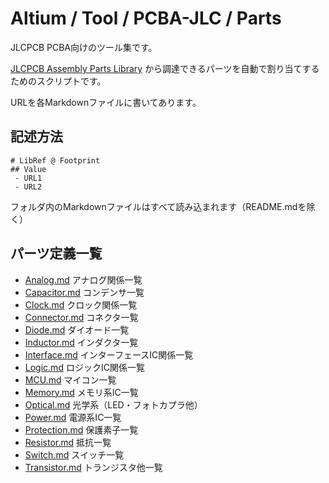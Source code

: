 # Altium / Tool / PCBA-JLC / Parts

JLCPCB PCBA向けのツール集です。

[JLCPCB Assembly Parts Library](https://jlcpcb.com/parts) 
から調達できるパーツを自動で割り当てするためのスクリプトです。

URLを各Markdownファイルに書いてあります。


## 記述方法

    # LibRef @ Footprint
    ## Value
     - URL1
     - URL2


フォルダ内のMarkdownファイルはすべて読み込まれます（README.mdを除く）







## パーツ定義一覧



 - [Analog.md](Analog.md) アナログ関係一覧
 - [Capacitor.md](Capacitor.md) コンデンサ一覧
 - [Clock.md](Clock.md) クロック関係一覧
 - [Connector.md](Connector.md) コネクタ一覧
 - [Diode.md](Diode.md) ダイオード一覧
 - [Inductor.md](Inductor.md) インダクタ一覧
 - [Interface.md](Interface.md) インターフェースIC関係一覧
 - [Logic.md](Logic.md) ロジックIC関係一覧
 - [MCU.md](MCU.md) マイコン一覧
 - [Memory.md](Memory.md) メモリ系IC一覧
 - [Optical.md](Optical.md) 光学系（LED・フォトカプラ他）
 - [Power.md](Power.md) 電源系IC一覧
 - [Protection.md](Protection.md) 保護素子一覧
 - [Resistor.md](Resistor.md) 抵抗一覧
 - [Switch.md](Switch.md) スイッチ一覧
 - [Transistor.md](Transistor.md) トランジスタ他一覧











